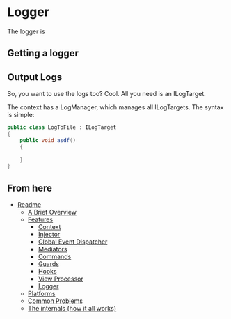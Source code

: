 
Logger
======

The logger is 


Getting a logger
----------------

Output Logs
-----------

So, you want to use the logs too? Cool. All you need is an ILogTarget.

The context has a LogManager, which manages all ILogTargets. The syntax is simple:

```csharp
public class LogToFile : ILogTarget
{
	public void asdf()
	{
		
	}
}
```

From here
------------

* [Readme](../../README.md)
	* [A Brief Overview](../ABriefOverview.md)
	* [Features](../Features.md)
		* [Context](./Context.md)
		* [Injector](./Injector.md)
		* [Global Event Dispatcher](./GlobalEventDispatcher.md)
		* [Mediators](./Mediators.md)
		* [Commands](./Commands.md)
		* [Guards](./Guards.md)
		* [Hooks](./Hooks.md)
		* [View Processor](./ViewProcessor.md)
		* [Logger](./Logger.md)
	* [Platforms](../Platforms.md)
	* [Common Problems](../CommonProblems.md)
	* [The internals (how it all works)](../TheInternals.md)